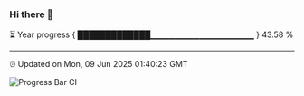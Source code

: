 ### Hi there 👋

⏳ Year progress { █████████████▁▁▁▁▁▁▁▁▁▁▁▁▁▁▁▁▁ } 43.58 %

---

⏰ Updated on Mon, 09 Jun 2025 01:40:23 GMT

![Progress Bar CI](https://github.com/JuvenileQ/Progress-Bar-CI/workflows/main/badge.svg)
